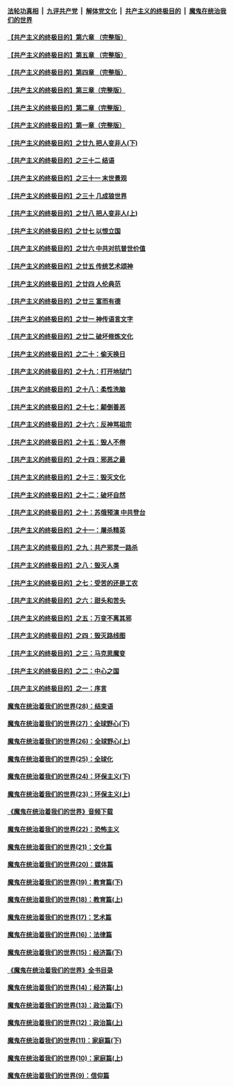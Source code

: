 ####  [法轮功真相](../../../../basic/blob/master/README.md?t=09231939) &nbsp;|&nbsp; [九评共产党](../../../../9ping.md/blob/master/README.md?t=09231939) &nbsp;|&nbsp; [解体党文化](../../../../jtdwh.md/blob/master/README.md?t=09231939)  &nbsp;|&nbsp; [共产主义的终极目的](../../../../gczydzjmd.md/blob/master/README.md?t=09231939) &nbsp;|&nbsp; [魔鬼在统治我们的世界](../../../../mgztzwmdsj.md/blob/master/README.md?t=09231939) 

#### [【共产主义的终极目的】第六章 （完整版）](../pages/nsc422/n11428913.md?t=09231939) 

#### [【共产主义的终极目的】第五章 （完整版）](../pages/nsc422/n11428912.md?t=09231939) 

#### [【共产主义的终极目的】第四章 （完整版）](../pages/nsc422/n11428907.md?t=09231939) 

#### [【共产主义的终极目的】第三章（完整版）](../pages/nsc422/n11428848.md?t=09231939) 

#### [【共产主义的终极目的】第二章（完整版）](../pages/nsc422/n11428831.md?t=09231939) 

#### [【共产主义的终极目的】第一章（完整版）](../pages/nsc422/n11417651.md?t=09231939) 

#### [【共产主义的终极目的】之廿九 把人变非人(下)](../pages/nsc422/n11344140.md?t=09231939) 

#### [【共产主义的终极目的】之三十二 结语](../pages/nsc422/n11360535.md?t=09231939) 

#### [【共产主义的终极目的】之三十一 末世景观](../pages/nsc422/n11351129.md?t=09231939) 

#### [【共产主义的终极目的】之三十 几成狼世界](../pages/nsc422/n11348280.md?t=09231939) 

#### [【共产主义的终极目的】之廿八 把人变非人(上)](../pages/nsc422/n11340492.md?t=09231939) 

#### [【共产主义的终极目的】之廿七 以恨立国](../pages/nsc422/n11336944.md?t=09231939) 

#### [【共产主义的终极目的】之廿六 中共对抗普世价值](../pages/nsc422/n11324785.md?t=09231939) 

#### [【共产主义的终极目的】之廿五 传统艺术颂神](../pages/nsc422/n11296396.md?t=09231939) 

#### [【共产主义的终极目的】之廿四 人伦典范](../pages/nsc422/n11296397.md?t=09231939) 

#### [【共产主义的终极目的】之廿三 富而有德](../pages/nsc422/n11283598.md?t=09231939) 

#### [【共产主义的终极目的】之廿一 神传语言文字](../pages/nsc422/n11263265.md?t=09231939) 

#### [【共产主义的终极目的】之廿二 破坏修炼文化](../pages/nsc422/n11245728.md?t=09231939) 

#### [【共产主义的终极目的】之二十：偷天换日](../pages/nsc422/n11238846.md?t=09231939) 

#### [【共产主义的终极目的】之十九：打开地狱门](../pages/nsc422/n11206376.md?t=09231939) 

#### [【共产主义的终极目的】之十八：柔性洗脑](../pages/nsc422/n11199994.md?t=09231939) 

#### [【共产主义的终极目的】之十七：颠倒善恶](../pages/nsc422/n11179782.md?t=09231939) 

#### [【共产主义的终极目的】之十六：反神骂祖宗](../pages/nsc422/n11166798.md?t=09231939) 

#### [【共产主义的终极目的】之十五：毁人不倦](../pages/nsc422/n11166792.md?t=09231939) 

#### [【共产主义的终极目的】之十四：邪恶之最](../pages/nsc422/n11150249.md?t=09231939) 

#### [【共产主义的终极目的】之十三：毁灭文化](../pages/nsc422/n11135227.md?t=09231939) 

#### [【共产主义的终极目的】之十二：破坏自然](../pages/nsc422/n11135214.md?t=09231939) 

#### [【共产主义的终极目的】之十：苏俄预演 中共登台](../pages/nsc422/n11118424.md?t=09231939) 

#### [【共产主义的终极目的】之十一：屠杀精英](../pages/nsc422/n11118442.md?t=09231939) 

#### [【共产主义的终极目的】之九：共产邪灵一路杀](../pages/nsc422/n11114139.md?t=09231939) 

#### [【共产主义的终极目的】之八：毁灭人类](../pages/nsc422/n11108503.md?t=09231939) 

#### [【共产主义的终极目的】之七：受苦的还是工农](../pages/nsc422/n11101809.md?t=09231939) 

#### [【共产主义的终极目的】之六：甜头和苦头](../pages/nsc422/n11096971.md?t=09231939) 

#### [【共产主义的终极目的】之五：万变不离其邪](../pages/nsc422/n11091285.md?t=09231939) 

#### [【共产主义的终极目的】之四：毁灭路线图](../pages/nsc422/n11086284.md?t=09231939) 

#### [【共产主义的终极目的】之三：马克思魔变](../pages/nsc422/n11061941.md?t=09231939) 

#### [【共产主义的终极目的】之二：中心之国](../pages/nsc422/n11047728.md?t=09231939) 

#### [【共产主义的终极目的】之一：序言](../pages/nsc422/n11086077.md?t=09231939) 

#### [魔鬼在统治着我们的世界(28)：结束语](../pages/nsc422/n10936246.md?t=09231939) 

#### [魔鬼在统治着我们的世界(27)：全球野心(下)](../pages/nsc422/n10928319.md?t=09231939) 

#### [魔鬼在统治着我们的世界(26)：全球野心(上)](../pages/nsc422/n10900318.md?t=09231939) 

#### [魔鬼在统治着我们的世界(25)：全球化](../pages/nsc422/n10788205.md?t=09231939) 

#### [魔鬼在统治着我们的世界(24)：环保主义(下)](../pages/nsc422/n10695307.md?t=09231939) 

#### [魔鬼在统治着我们的世界(23)：环保主义(上)](../pages/nsc422/n10688613.md?t=09231939) 

#### [《魔鬼在统治着我们的世界》音频下载](../pages/nsc422/n10635553.md?t=09231939) 

#### [魔鬼在统治着我们的世界(22)：恐怖主义](../pages/nsc422/n10614727.md?t=09231939) 

#### [魔鬼在统治着我们的世界(21)：文化篇](../pages/nsc422/n10597706.md?t=09231939) 

#### [魔鬼在统治着我们的世界(20)：媒体篇](../pages/nsc422/n10586579.md?t=09231939) 

#### [魔鬼在统治着我们的世界(19)：教育篇(下)](../pages/nsc422/n10564808.md?t=09231939) 

#### [魔鬼在统治着我们的世界(18)：教育篇(上)](../pages/nsc422/n10526970.md?t=09231939) 

#### [魔鬼在统治着我们的世界(17)：艺术篇](../pages/nsc422/n10499093.md?t=09231939) 

#### [魔鬼在统治着我们的世界(16)：法律篇](../pages/nsc422/n10485969.md?t=09231939) 

#### [魔鬼在统治着我们的世界(15)：经济篇(下)](../pages/nsc422/n10469975.md?t=09231939) 

#### [《魔鬼在统治着我们的世界》全书目录](../pages/nsc422/n10464261.md?t=09231939) 

#### [魔鬼在统治着我们的世界(14)：经济篇(上)](../pages/nsc422/n10457370.md?t=09231939) 

#### [魔鬼在统治着我们的世界(13)：政治篇(下)](../pages/nsc422/n10448270.md?t=09231939) 

#### [魔鬼在统治着我们的世界(12)：政治篇(上)](../pages/nsc422/n10444576.md?t=09231939) 

#### [魔鬼在统治着我们的世界(11)：家庭篇(下)](../pages/nsc422/n10440961.md?t=09231939) 

#### [魔鬼在统治着我们的世界(10)：家庭篇(上)](../pages/nsc422/n10435448.md?t=09231939) 

#### [魔鬼在统治着我们的世界(9)：信仰篇](../pages/nsc422/n10432159.md?t=09231939) 

